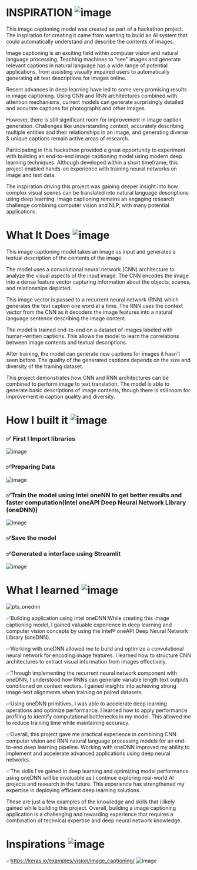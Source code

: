 # INSPIRATION ![image](https://user-images.githubusercontent.com/72274851/218500470-ec078b99-0a50-4b06-a2df-c09e47ecc187.png)

This image captioning model was created as part of a hackathon project. The inspiration for creating it came from wanting to build an AI system that could automatically understand and describe the contents of images.

Image captioning is an exciting field within computer vision and natural language processing. Teaching machines to "see" images and generate relevant captions in natural language has a wide range of potential applications, from assisting visually impaired users to automatically generating alt text descriptions for images online.

Recent advances in deep learning have led to some very promising results in image captioning. Using CNN and RNN architectures combined with attention mechanisms, current models can generate surprisingly detailed and accurate captions for photographs and other images.

However, there is still significant room for improvement in image caption generation. Challenges like understanding context, accurately describing multiple entities and their relationships in an image, and generating diverse & unique captions remain active areas of research.

Participating in this hackathon provided a great opportunity to experiment with building an end-to-end image captioning model using modern deep learning techniques. Although developed within a short timeframe, this project enabled hands-on experience with training neural networks on image and text data.

The inspiration driving this project was gaining deeper insight into how complex visual scenes can be translated into natural language descriptions using deep learning. Image captioning remains an engaging research challenge combining computer vision and NLP, with many potential applications.

# What It Does ![image](https://user-images.githubusercontent.com/72274851/218503394-b52dfcc9-0620-4f44-94f5-46a09a5cc970.png)

This image captioning model takes an image as input and generates a textual description of the contents of the image.

The model uses a convolutional neural network (CNN) architecture to analyze the visual aspects of the input image. The CNN encodes the image into a dense feature vector capturing information about the objects, scenes, and relationships depicted.

This image vector is passed to a recurrent neural network (RNN) which generates the text caption one word at a time. The RNN uses the context vector from the CNN as it decoders the image features into a natural language sentence describing the image content.

The model is trained end-to-end on a dataset of images labeled with human-written captions. This allows the model to learn the correlations between image contents and textual descriptions.

After training, the model can generate new captions for images it hasn't seen before. The quality of the generated captions depends on the size and diversity of the training dataset.

This project demonstrates how CNN and RNN architectures can be combined to perform image to text translation. The model is able to generate basic descriptions of image contents, though there is still room for improvement in caption quality and diversity.

# How I built it ![image](https://user-images.githubusercontent.com/72274851/218502434-f6e66043-0db0-4f85-b7f4-f33b2d33df1f.png)

### ✅ First I Import libraries

![image](https://github.com/viveklistenus/VisualAid_intelOneAPI/assets/28853520/6881970e-4d74-49be-91c2-3a3f4a7705e4)

### ✅Preparing Data
![image](https://github.com/viveklistenus/VisualAid_intelOneAPI/assets/28853520/49136e65-368e-400f-aed2-b797baac6630)


### ✅Train the model using Intel oneNN to get better results and faster computation(Intel oneAPI Deep Neural Network Library (oneDNN))
![image](https://github.com/viveklistenus/VisualAid_intelOneAPI/assets/28853520/585fba35-e6a9-4ab2-b328-df1eb85734cb)


### ✅Save the model

### ✅Generated a interface using Streamlit
![image](https://github.com/viveklistenus/VisualAid_intelOneAPI/assets/28853520/0552176e-b945-4a91-8bce-454599c6db95)




# What I learned ![image](https://user-images.githubusercontent.com/72274851/218499685-e8d445fc-e35e-4ab5-abc1-c32462592603.png)

![pts_onednn](https://github.com/viveklistenus/VisualAid_intelOneAPI/assets/28853520/ce0ddc79-8047-4257-a48a-6dc213c03888)

✅Building application using intel oneDNN:While creating this image captioning model, I gained valuable experience in deep learning and computer vision concepts by using the Intel® oneAPI Deep Neural Network Library (oneDNN).

✅Working with oneDNN allowed me to build and optimize a convolutional neural network for encoding image features. I learned how to structure CNN architectures to extract visual information from images effectively.

✅Through implementing the recurrent neural network component with oneDNN, I understood how RNNs can generate variable length text outputs conditioned on context vectors. I gained insights into achieving strong image-text alignments when training on paired datasets.

✅Using oneDNN primitives, I was able to accelerate deep learning operations and optimize performance. I learned how to apply performance profiling to identify computational bottlenecks in my model. This allowed me to reduce training time while maintaining accuracy.

✅Overall, this project gave me practical experience in combining CNN computer vision and RNN natural language processing models for an end-to-end deep learning pipeline. Working with oneDNN improved my ability to implement and accelerate advanced applications using deep neural networks.

✅The skills I've gained in deep learning and optimizing model performance using oneDNN will be invaluable as I continue exploring real-world AI projects and research in the future. This experience has strengthened my expertise in deploying efficient deep learning solutions.

These are just a few examples of the knowledge and skills that i likely gained while building this project. 
Overall, building a image captioning application is a challenging and rewarding experience that requires a combination of technical expertise and deep neural network knowledge.


# Inspirations ![image](https://user-images.githubusercontent.com/72274851/218503394-b52dfcc9-0620-4f44-94f5-46a09a5cc970.png)
✅https://keras.io/examples/vision/image_captioning/
![image](https://github.com/viveklistenus/VisualAid_intelOneAPI/assets/28853520/f3db81cf-4581-4ff4-b9d5-e44fb265e785)






